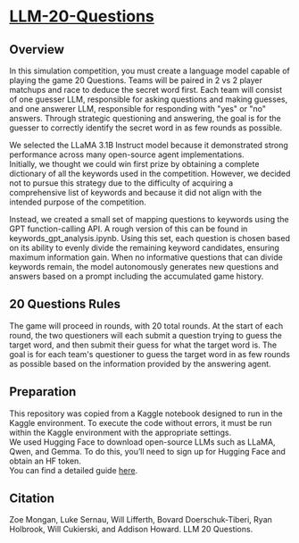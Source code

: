 # [LLM-20-Questions](https://kaggle.com/competitions/llm-20-questions)

## Overview
In this simulation competition, you must create a language model capable of playing the game 20 Questions. Teams will be paired in 2 vs 2 player matchups and race to deduce the secret word first.
Each team will consist of one guesser LLM, responsible for asking questions and making guesses, and one answerer LLM, responsible for responding with "yes" or "no" answers. Through strategic questioning and answering, the goal is for the guesser to correctly identify the secret word in as few rounds as possible.        
        
We selected the LLaMA 3.1B Instruct model because it demonstrated strong performance across many open-source agent implementations.      
Initially, we thought we could win first prize by obtaining a complete dictionary of all the keywords used in the competition. However, we decided not to pursue this strategy due to the difficulty of acquiring a comprehensive list of keywords and because it did not align with the intended purpose of the competition.      
     
Instead, we created a small set of mapping questions to keywords using the GPT function-calling API. A rough version of this can be found in keywords_gpt_analysis.ipynb.
Using this set, each question is chosen based on its ability to evenly divide the remaining keyword candidates, ensuring maximum information gain.
When no informative questions that can divide keywords remain, the model autonomously generates new questions and answers based on a prompt including the accumulated game history.

## 20 Questions Rules
The game will proceed in rounds, with 20 total rounds. At the start of each round, the two questioners will each submit a question trying to guess the target word, and then submit their guess for what the target word is.
The goal is for each team's questioner to guess the target word in as few rounds as possible based on the information provided by the answering agent.

## Preparation
This repository was copied from a Kaggle notebook designed to run in the Kaggle environment. To execute the code without errors, it must be run within the Kaggle environment with the appropriate settings.       
We used Hugging Face to download open-source LLMs such as LLaMA, Qwen, and Gemma. To do this, you’ll need to sign up for Hugging Face and obtain an HF token.     
You can find a detailed guide [here](https://hunseop2772.tistory.com/372).   


## Citation
Zoe Mongan, Luke Sernau, Will Lifferth, Bovard Doerschuk-Tiberi, Ryan Holbrook, Will Cukierski, and Addison Howard. LLM 20 Questions. 

